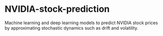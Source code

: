 # NVIDIA-stock-prediction
Machine learning and deep learning models to predict NVIDIA stock prices by approximating stochastic dynamics such as drift and volatility.
